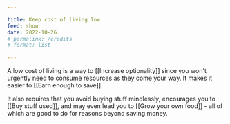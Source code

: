 ```yaml
---

title: Keep cost of living low
feed: show
date: 2022-10-26
# permalink: /credits
# format: list

---
```


A low cost of living is a way to [[Increase optionality]] since you won't urgently need to consume resources as they come your way. It makes it easier to [[Earn enough to save]].

It also requires that you avoid buying stuff mindlessly, encourages you to [[Buy stuff used]], and may even lead you to [[Grow your own food]] - all of which are good to do for reasons beyond saving money.
